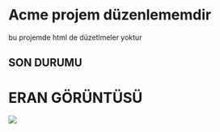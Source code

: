 
<h1>Acme projem düzenlememdir</h1>

<p> bu projemde html de düzetlmeler yoktur </p>

<h2>SON DURUMU</h2>

 <h1>ERAN GÖRÜNTÜSÜ</h1>

 ![](ekran.gif)

